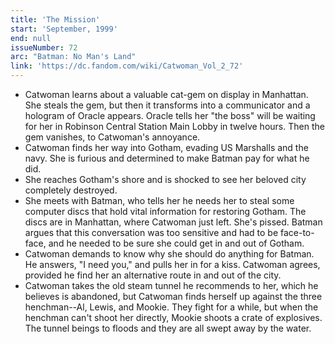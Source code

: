 ```yaml
---
title: 'The Mission'
start: 'September, 1999'
end: null
issueNumber: 72
arc: "Batman: No Man's Land"
link: 'https://dc.fandom.com/wiki/Catwoman_Vol_2_72'
---
```


- Catwoman learns about a valuable cat-gem on display in Manhattan. She steals the gem, but then it transforms into a communicator and a hologram of Oracle appears. Oracle tells her "the boss" will be waiting for her in Robinson Central Station Main Lobby in twelve hours. Then the gem vanishes, to Catwoman's annoyance.
- Catwoman finds her way into Gotham, evading US Marshalls and the navy. She is furious and determined to make Batman pay for what he did.
- She reaches Gotham's shore and is shocked to see her beloved city completely destroyed.
- She meets with Batman, who tells her he needs her to steal some computer discs that hold vital information for restoring Gotham. The discs are in Manhattan, where Catwoman just left. She's pissed. Batman argues that this conversation was too sensitive and had to be face-to-face, and he needed to be sure she could get in and out of Gotham.
- Catwoman demands to know why she should do anything for Batman. He answers, "I need you," and pulls her in for a kiss. Catwoman agrees, provided he find her an alternative route in and out of the city.
- Catwoman takes the old steam tunnel he recommends to her, which he believes is abandoned, but Catwoman finds herself up against the three henchman--Al, Lewis, and Mookie. They fight for a while, but when the henchman can't shoot her directly, Mookie shoots a crate of explosives. The tunnel beings to floods and they are all swept away by the water.
